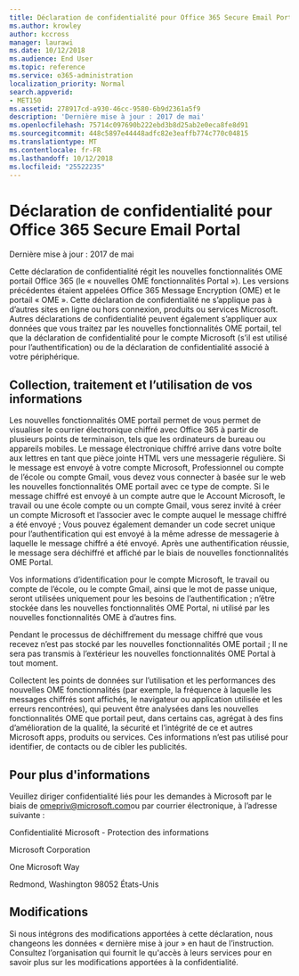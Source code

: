 ```yaml
---
title: Déclaration de confidentialité pour Office 365 Secure Email Portal
ms.author: krowley
author: kccross
manager: laurawi
ms.date: 10/12/2018
ms.audience: End User
ms.topic: reference
ms.service: o365-administration
localization_priority: Normal
search.appverid:
- MET150
ms.assetid: 278917cd-a930-46cc-9580-6b9d2361a5f9
description: 'Dernière mise à jour : 2017 de mai'
ms.openlocfilehash: 75714c097690b222ebd3b8d25ab2e0eca8fe8d91
ms.sourcegitcommit: 448c5897e44448adfc82e3eaffb774c770c04815
ms.translationtype: MT
ms.contentlocale: fr-FR
ms.lasthandoff: 10/12/2018
ms.locfileid: "25522235"
---
```

# <a name="privacy-statement-for-office-365-secure-email-portal"></a>Déclaration de confidentialité pour Office 365 Secure Email Portal

Dernière mise à jour : 2017 de mai
  
Cette déclaration de confidentialité régit les nouvelles fonctionnalités OME portail Office 365 (le « nouvelles OME fonctionnalités Portal »). Les versions précédentes étaient appelées Office 365 Message Encryption (OME) et le portail « OME ». Cette déclaration de confidentialité ne s’applique pas à d’autres sites en ligne ou hors connexion, produits ou services Microsoft. Autres déclarations de confidentialité peuvent également s’appliquer aux données que vous traitez par les nouvelles fonctionnalités OME portail, tel que la déclaration de confidentialité pour le compte Microsoft (s’il est utilisé pour l’authentification) ou de la déclaration de confidentialité associé à votre périphérique.
  
## <a name="collection-processing-and-use-of-your-information"></a>Collection, traitement et l’utilisation de vos informations

Les nouvelles fonctionnalités OME portail permet de vous permet de visualiser le courrier électronique chiffré avec Office 365 à partir de plusieurs points de terminaison, tels que les ordinateurs de bureau ou appareils mobiles. Le message électronique chiffré arrive dans votre boîte aux lettres en tant que pièce jointe HTML vers une messagerie régulière. Si le message est envoyé à votre compte Microsoft, Professionnel ou compte de l’école ou compte Gmail, vous devez vous connecter à basée sur le web les nouvelles fonctionnalités OME portail avec ce type de compte. Si le message chiffré est envoyé à un compte autre que le Account Microsoft, le travail ou une école compte ou un compte Gmail, vous serez invité à créer un compte Microsoft et l’associer avec le compte auquel le message chiffré a été envoyé ; Vous pouvez également demander un code secret unique pour l’authentification qui est envoyé à la même adresse de messagerie à laquelle le message chiffré a été envoyé. Après une authentification réussie, le message sera déchiffré et affiché par le biais de nouvelles fonctionnalités OME Portal.
  
Vos informations d’identification pour le compte Microsoft, le travail ou compte de l’école, ou le compte Gmail, ainsi que le mot de passe unique, seront utilisées uniquement pour les besoins de l’authentification ; n’être stockée dans les nouvelles fonctionnalités OME Portal, ni utilisé par les nouvelles fonctionnalités OME à d’autres fins.
  
Pendant le processus de déchiffrement du message chiffré que vous recevez n’est pas stocké par les nouvelles fonctionnalités OME portail ; Il ne sera pas transmis à l’extérieur les nouvelles fonctionnalités OME Portal à tout moment.
  
Collectent les points de données sur l’utilisation et les performances des nouvelles OME fonctionnalités (par exemple, la fréquence à laquelle les messages chiffrés sont affichés, le navigateur ou application utilisée et les erreurs rencontrées), qui peuvent être analysées dans les nouvelles fonctionnalités OME que portail peut, dans certains cas, agrégat à des fins d’amélioration de la qualité, la sécurité et l’intégrité de ce et autres Microsoft apps, produits ou services. Ces informations n’est pas utilisé pour identifier, de contacts ou de cibler les publicités.
  
## <a name="for-more-information"></a>Pour plus d'informations

Veuillez diriger confidentialité liés pour les demandes à Microsoft par le biais de [omepriv@microsoft.com](mailto:omepriv@microsoft.com)ou par courrier électronique, à l’adresse suivante :
  
Confidentialité Microsoft - Protection des informations
  
Microsoft Corporation
  
One Microsoft Way
  
Redmond, Washington 98052 États-Unis
  
## <a name="changes"></a>Modifications

Si nous intégrons des modifications apportées à cette déclaration, nous changeons les données « dernière mise à jour » en haut de l’instruction. Consultez l’organisation qui fournit le qu'accès à leurs services pour en savoir plus sur les modifications apportées à la confidentialité.
  

